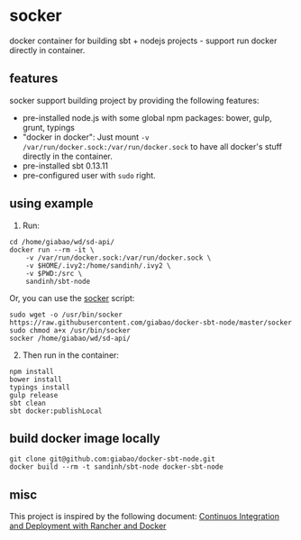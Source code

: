 # socker
docker container for building sbt + nodejs projects - support run docker directly in container.

## features
socker support building project by providing the following features:
+ pre-installed node.js with some global npm packages: bower, gulp, grunt, typings
+ "docker in docker":
  Just mount `-v /var/run/docker.sock:/var/run/docker.sock` to have all docker's stuff directly in the container.
+ pre-installed sbt 0.13.11
+ pre-configured user with `sudo` right.


## using example
1. Run:
```
cd /home/giabao/wd/sd-api/
docker run --rm -it \
    -v /var/run/docker.sock:/var/run/docker.sock \
    -v $HOME/.ivy2:/home/sandinh/.ivy2 \
    -v $PWD:/src \
    sandinh/sbt-node
```
Or, you can use the [socker](socker) script:
```
sudo wget -o /usr/bin/socker https://raw.githubusercontent.com/giabao/docker-sbt-node/master/socker
sudo chmod a+x /usr/bin/socker
socker /home/giabao/wd/sd-api/
```
2. Then run in the container:
```
npm install
bower install
typings install
gulp release
sbt clean
sbt docker:publishLocal
```

## build docker image locally
```
git clone git@github.com:giabao/docker-sbt-node.git
docker build --rm -t sandinh/sbt-node docker-sbt-node
```

## misc
This project is inspired by the following document: [Continuos Integration and Deployment with Rancher and Docker](https://cdn2.hubspot.net/hubfs/468859/Continuous_Integration_and_Deployment_with_Rancher_and_Docker.pdf)
